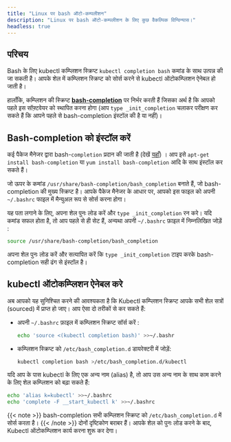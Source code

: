 ```yaml
---
title: "Linux पर bash ऑटो-कम्पलीशन"
description: "Linux पर bash ऑटो-कम्पलीशन के लिए कुछ वैकल्पिक विन्विन्यास।"
headless: true
---
```


## परिचय

 Bash के लिए kubectl  कम्प्लिशन स्क्रिप्ट `kubectl completion bash` कमांड के साथ उत्पन्न की जा सकती है। आपके शेल में कम्प्लिशन स्क्रिप्ट को सोर्स करने से kubectl ऑटोकम्प्लिशन ऐनेबल हो जाती है।

हालाँकि, कम्प्लिशन की स्क्रिप्ट [**bash-completion**](https://github.com/scop/bash-completion) पर निर्भर करती हैं जिसका अर्थ है कि आपको पहले इस सॉफ़्टवेयर को स्थापित करना होगा (आप `type _init_completion`  चलाकर परीक्षण कर सकते हैं कि आपने  पहले से bash-completion इंस्टॉल की है या नहीं)।

## Bash-completion को इंस्टॉल करें

कई पैकेज मैनेजर द्वारा bash-`completion` प्रदान की जाती है (देखें [यहाँ](https://github.com/scop/bash-completion#installation)) । आप इसे `apt-get install bash-completion` या `yum install bash-completion` आदि के साथ इंस्टॉल कर सकते हैं।

जो ऊपर के कमांड `/usr/share/bash-completion/bash_completion` बनाते हैं, जो bash-completion की मुख्य स्क्रिप्ट है। आपके पैकेज मैनेजर के आधार पर, आपको इस फाइल को अपनी `~/.bashrc` फाइल में मैन्युअल रूप से सोर्स करना होगा।

यह पता लगाने के लिए, अपना शेल पुनः लोड करें और `type _init_completion` रन करे। यदि कमांड  सफल होता है, तो आप पहले से ही सेट हैं, अन्यथा अपनी `~/.bashrc` फ़ाइल में निम्नलिखित जोड़ें :
```bash
source /usr/share/bash-completion/bash_completion
```

अपना शेल पुनः लोड करें और सत्यापित करें कि `type _init_completion` टाइप करके bash-completion सही ढंग से इंस्टॉल है।

## kubectl ऑटोकम्प्लिशन ऐनेबल करे

अब आपको यह सुनिश्चित करने की आवश्यकता है कि Kubectl कम्प्लिशन स्क्रिप्ट आपके सभी शेल सत्रों (sourced) में प्राप्त हो जाए। आप ऐसा दो तरीकों से कर सकते हैं:

- अपनी `~/.bashrc` फ़ाइल में  कम्प्लिशन स्क्रिप्ट सॉर्स करें :

   ```bash
  echo 'source <(kubectl completion bash)' >>~/.bashr
  ```
 -  कम्प्लिशन स्क्रिप्ट को `/etc/bash_completion.d` डायरेक्टरी में जोड़ें:
    ```bash
    kubectl completion bash >/etc/bash_completion.d/kubectl
    ```
    

यदि आप के पास kubectl के लिए एक अन्य नाम (alias) है, तो आप उस अन्य नाम के साथ काम करने के लिए शेल कम्प्लिशन को बढ़ा सकते हैं:    
```bash
echo 'alias k=kubectl' >>~/.bashrc
echo 'complete -F __start_kubectl k' >>~/.bashrc
```
{{< note >}}
bash-completion सभी कम्प्लिशन स्क्रिप्ट को `/etc/bash_completion.d` में सोर्स करता है।
{{< /note >}}
दोनों दृष्टिकोण बराबर हैं। आपके शेल को पुनः लोड करने के बाद, Kubectl ऑटोकम्प्लिशन कार्य करना शुरू कर देगा।
